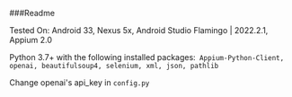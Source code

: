 ###Readme

Tested On: Android 33, Nexus 5x, Android Studio Flamingo | 2022.2.1, Appium 2.0

Python 3.7+ with the following installed packages:` Appium-Python-Client, openai, beautifulsoup4, selenium, xml, json, pathlib`

Change openai's api_key in `config.py`

